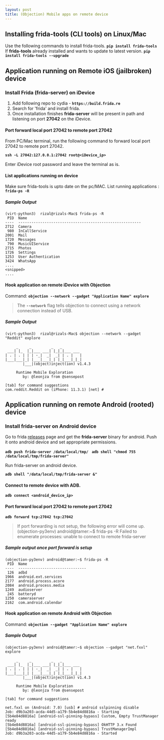 ```yaml
---
layout: post
title: (Objection) Mobile apps on remote device
---
```


## Installing frida-tools (CLI tools) on Linux/Mac
Use the following commands to install frida-tools.
**```pip install frida-tools```**
If **frida-tools** already installed and wants to update to latest version.
**```pip install frida-tools --upgrade```**

<!-- more -->

## Application running on Remote iOS (jailbroken) device
### Install Frida (frida-server) on iDevice
1. Add following repo to cydia - **```https://build.frida.re```**
2. Search for 'frida' and install frida.
3. Once installation finishes **frida-server** will be present in path and listening on port **27042** on the iDevice.

#### Port forward local port 27042 to remote port 27042
From PC/Mac terminal, run the following command to forward local port 27042 to remote port 27042.

**```ssh -L 27042:127.0.0.1:27042 root@<iDevice_ip>```**

Enter iDevice root password and leave the terminal as is.

#### List applications running on device
Make sure frida-tools is upto date on the pc/MAC.
List running applications : **```frida-ps -R```**

##### Sample Output
```
(virt-python3)  rizal@rizals-Mac$ frida-ps -R
 PID  Name
----  --------------------------------------------------------
2712  Camera
 980  InCallService
2001  Mail
1720  Messages
 790  MusicUIService
2715  Photos
1726  Settings
1253  User Authentication
3424  WhatsApp
....
<snipped>
....
```

#### Hook application on remote iDevice with Objection
Command: **```objection --network --gadget "Application Name" explore```**
> The **```--network```** flag tells objection to connect using a network connection instead of USB.

##### Sample Output
```
(virt-python3)  rizal@rizals-Mac$ objection --network --gadget "Reddit" explore

     _     _         _   _
 ___| |_  |_|___ ___| |_|_|___ ___
| . | . | | | -_|  _|  _| | . |   |
|___|___|_| |___|___|_| |_|___|_|_|
        |___|(object)inject(ion) v1.4.3

     Runtime Mobile Exploration
        by: @leonjza from @sensepost

[tab] for command suggestions
com.reddit.Reddit on (iPhone: 11.3.1) [net] #
```

## Application running on remote Android (rooted) device
### Install frida-server on Android device
Go to frida [releases](https://github.com/frida/frida/releases) page and get the **frida-server** binary for android. Push it onto android device and set appropriate permissions.

**`adb push frida-server /data/local/tmp/ `**
**`adb shell "chmod 755 /data/local/tmp/frida-server"`**

Run frida-server on android device.

**`adb shell "/data/local/tmp/frida-server &"`**


#### Connect to remote device with ADB.

**`adb connect <android_device_ip>`**

#### Port forward local port 27042 to remote port 27042

**`adb forward tcp:27042 tcp:27042`**
>If port forwarding is not setup, the following error will come up.
(objection-py3env) android@tamer:~$ frida-ps -R 
Failed to enumerate processes: unable to connect to remote frida-server

##### Sample output once port forward is setup
```
(objection-py3env) android@tamer:~$ frida-ps -R 
 PID  Name
----  -------------------------------
 126  adbd
1966  android.ext.services
2177  android.process.acore
2084  android.process.media
1249  audioserver
 245  batteryd
1250  cameraserver
2162  com.android.calendar
```
#### Hook application on remote Android with Objection
Command: **`objection --gadget "Application Name" explore`**
##### Sample Output
```
(objection-py3env) android@tamer:~$ objection --gadget "net.fxxl" explore

     _     _         _   _
 ___| |_  |_|___ ___| |_|_|___ ___
| . | . | | | -_|  _|  _| | . |   |
|___|___|_| |___|___|_| |_|___|_|_|
        |___|(object)inject(ion) v1.4.3

     Runtime Mobile Exploration
        by: @leonjza from @sensepost

[tab] for command suggestions

net.fxxl on (Android: 7.0) [usb] # android sslpinning disable
Job: d9b3a203-acda-44d5-a179-5b4e84d8816a - Starting
[5b4e84d8816a] [android-ssl-pinning-bypass] Custom, Empty TrustManager ready
[5b4e84d8816a] [android-ssl-pinning-bypass] OkHTTP 3.x Found
[5b4e84d8816a] [android-ssl-pinning-bypass] TrustManagerImpl
Job: d9b3a203-acda-44d5-a179-5b4e84d8816a - Started
```
